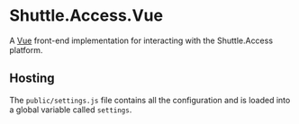 # Shuttle.Access.Vue

A [Vue](https://vuejs.org/) front-end implementation for interacting with the Shuttle.Access platform.

## Hosting

The `public/settings.js` file contains all the configuration and is loaded into a global variable called `settings`.